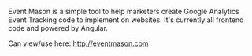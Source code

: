 Event Mason is a simple tool to help marketers create Google Analytics Event Tracking code to implement on websites. It's currently all frontend code and powered by Angular.

Can view/use here: http://eventmason.com